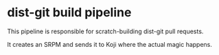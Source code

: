 # dist-git build pipeline

This pipeline is responsible for scratch-building dist-git pull requests.

It creates an SRPM and sends it to Koji where the actual magic happens.
